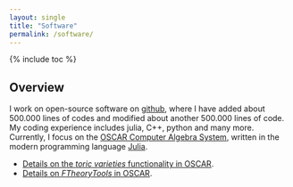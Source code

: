 ```yaml
---
layout: single
title: "Software"
permalink: /software/
---
```


{% include toc %}


## Overview

I work on open-source software on [github](https://github.com/herearound), where I have added about 500.000 lines of codes and modified about another 500.000 lines of code. My coding experience includes julia, C++, python and many more. Currently, I focus on the [OSCAR Computer Algebra System](https://github.com/oscar-system/Oscar.jl), written in the modern programming language [Julia](https://julialang.org/).
* [Details on the *toric varieties* functionality in OSCAR](https://docs.oscar-system.org/stable/AlgebraicGeometry/ToricVarieties/intro/).
* [Details on *FTheoryTools* in OSCAR](https://docs.oscar-system.org/stable/Experimental/FTheoryTools/introduction/).
